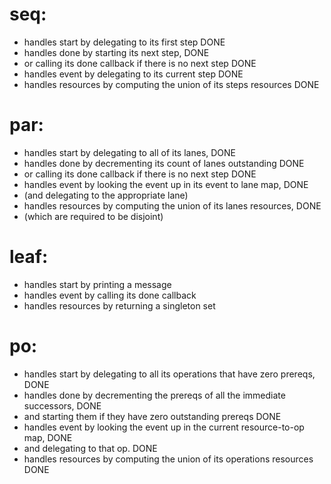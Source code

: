 # seq:

* handles start by delegating to its first step DONE
* handles done by starting its next step, DONE
* or calling its done callback if there is no next step DONE
* handles event by delegating to its current step DONE
* handles resources by computing the union of its steps resources DONE

# par:

* handles start by delegating to all of its lanes, DONE
* handles done by decrementing its count of lanes outstanding DONE
* or calling its done callback if there is no next step DONE
* handles event by looking the event up in its event to lane map, DONE
* (and delegating to the appropriate lane)
* handles resources by computing the union of its lanes resources, DONE
* (which are required to be disjoint)

# leaf:

* handles start by printing a message
* handles event by calling its done callback
* handles resources by returning a singleton set

# po:

* handles start by delegating to all its operations that have zero prereqs, DONE
* handles done by decrementing the prereqs of all the immediate successors, DONE
* and starting them if they have zero outstanding prereqs DONE
* handles event by looking the event up in the current resource-to-op map, DONE
* and delegating to that op. DONE
* handles resources by computing the union of its operations resources DONE





